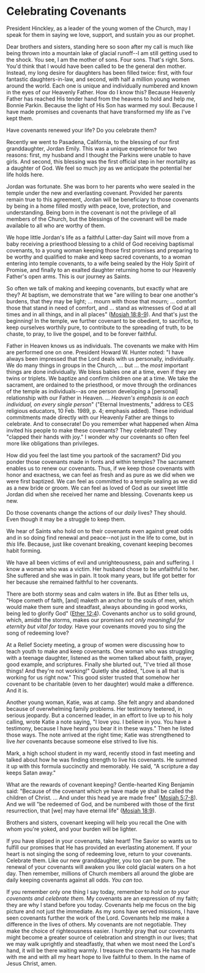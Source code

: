 # Celebrating Covenants

President Hinckley, as a leader of the young women of the Church, may I speak
for them in saying we love, support, and sustain you as our prophet.

Dear brothers and sisters, standing here so soon after my call is much like
being thrown into a mountain lake of glacial runoff--I am still getting used
to the shock. You see, I am the mother of sons. Four sons. That's right. Sons.
You'd think that I would have been called to be the general den mother.
Instead, my long desire for daughters has been filled twice: first, with four
fantastic daughters-in-law, and second, with half a million young women around
the world. Each one is unique and individually numbered and known in the eyes
of our Heavenly Father. How do I know this? Because Heavenly Father has
reached His tender hand from the heavens to hold and help _me,_ Bonnie Parkin.
Because the light of His Son has warmed my soul. Because I have made promises
and covenants that have transformed my life as I've kept them.

Have covenants renewed your life? Do you celebrate them?

Recently we went to Pasadena, California, to the blessing of our first
granddaughter, Jordan Emily. This was a unique experience for two reasons:
first, my husband and I thought the Parkins were unable to have girls. And
second, this blessing was the first official step in her mortality as a
daughter of God. We feel so much joy as we anticipate the potential her life
holds here.

Jordan was fortunate. She was born to her parents who were sealed in the
temple under the new and everlasting covenant. Provided her parents remain
true to this agreement, Jordan will be beneficiary to those covenants by being
in a home filled mostly with peace, love, protection, and understanding. Being
born in the covenant is not the privilege of all members of the Church, but
the blessings of the covenant will be made available to all who are worthy of
them.

We hope little Jordan's life as a faithful Latter-day Saint will move from a
baby receiving a priesthood blessing to a child of God receiving baptismal
covenants, to a young woman keeping those first promises and preparing to be
worthy and qualified to make and keep sacred covenants, to a woman entering
into temple covenants, to a wife being sealed by the Holy Spirit of Promise,
and finally to an exalted daughter returning home to our Heavenly Father's
open arms. This is our journey as Saints.

So often we talk of making and keeping covenants, but exactly what are they?
At baptism, we demonstrate that we "are willing to bear one another's burdens,
that they may be light; ... mourn with those that mourn; ... comfort those that
stand in need of comfort, and ... stand as witnesses of God at all times and in
all things, and in all places" ([Mosiah
18:8-9](https://www.lds.org/scriptures/bofm/mosiah/18.8-9?lang=eng#7)). And
that's just the beginning! In the temple, we further covenant to be obedient,
to sacrifice, to keep ourselves worthily pure, to contribute to the spreading
of truth, to be chaste, to pray, to live the gospel, and to be forever
faithful.

Father in Heaven knows us as individuals. The covenants we make with Him are
performed one on one. President Howard W. Hunter noted: "I have always been
impressed that the Lord deals with us personally, individually. We do many
things in groups in the Church, ... but ... the _most_ important things are done
individually. We bless babies one at a time, even if they are twins or
triplets. We baptize and confirm children one at a time. We take the
sacrament, are ordained to the priesthood, or move through the ordinances of
the temple as individuals--as one person developing a [personal] relationship
with our Father in Heaven. ... _Heaven's emphasis is on each individual, on
every single person_" ("Eternal Investments," address to CES religious
educators, 10 Feb. 1989, p. 4; emphasis added). These individual commitments
made directly with our Heavenly Father are things to celebrate. And to
consecrate! Do you remember what happened when Alma invited his people to make
these covenants? They celebrated! They "clapped their hands with joy." I
wonder why our covenants so often feel more like obligations than privileges.

How did you feel the last time you partook of the sacrament? Did you ponder
those covenants made in fonts and within temples? The sacrament enables us to
renew our covenants. Thus, if we keep those covenants with honor and
exactness, we can feel as fresh and as pure as we did when we were first
baptized. We can feel as committed to a temple sealing as we did as a new
bride or groom. We can feel as loved of God as our sweet little Jordan did
when she received her name and blessing. Covenants keep us new.

Do those covenants change the actions of our _daily_ lives? They should. Even
though it may be a struggle to keep them.

We hear of Saints who hold on to their covenants even against great odds and
in so doing find renewal and peace--not just in the life to come, but in
_this_ life. Because, just like covenant breaking, covenant keeping becomes
habit forming.

We have all been victims of evil and unrighteousness, pain and suffering. I
know a woman who was a victim. Her husband chose to be unfaithful to her. She
suffered and she was in pain. It took many years, but life got better for her
because she remained faithful to her covenants.

There are both stormy seas and calm waters in life. But as Ether tells us,
"Hope cometh of faith, [and] maketh an anchor to the souls of men, which would
make them sure and steadfast, always abounding in good works, being led to
glorify God" ([Ether
12:4](https://www.lds.org/scriptures/bofm/ether/12.4?lang=eng#3)). Covenants
anchor us to solid ground, which, amidst the storms, makes our promises _not
only meaningful for eternity but vital for today._ Have your covenants moved
you to sing the song of redeeming love?

At a Relief Society meeting, a group of women were discussing how to teach
youth to make and keep covenants. One woman who was struggling with a teenage
daughter, listened as the women talked about faith, prayer, good example, and
scriptures. Finally she blurted out, "I've tried all those things! And they're
not working!" Quietly she added, "Love is all that is working for us right
now." This good sister trusted that somehow her covenant to be charitable
(even to her daughter) would make a difference. And it is.

Another young woman, Katie, was at camp. She felt angry and abandoned because
of overwhelming family problems. Her testimony teetered, in serious jeopardy.
But a concerned leader, in an effort to live up to his holy calling, wrote
Katie a note saying, "I love you. I believe in you. You have a testimony,
because I have heard you bear it in these ways." Then he listed those ways.
The note arrived at the right time; Katie was strengthened to live _her_
covenants because someone else strived to live his.

Mark, a high school student in my ward, recently stood in fast meeting and
talked about how he was finding strength to live his covenants. He summed it
up with this formula succinctly and memorably. He said, "A scripture a day
keeps Satan away."

What are the rewards of covenant keeping? Gentle-hearted King Benjamin said:
"Because of the covenant which ye have made ye shall be called the children of
Christ. ... And under this head ye are made free" ([Mosiah
5:7-8](https://www.lds.org/scriptures/bofm/mosiah/5.7-8?lang=eng#6)). And we
will "be redeemed of God, and be numbered with those of the first
resurrection, that [we] may have eternal life" ([Mosiah
18:9](https://www.lds.org/scriptures/bofm/mosiah/18.9?lang=eng#8)).

Brothers and sisters, covenant keeping will help you recall the One with whom
you're yoked, and your burden will be lighter.

If you have slipped in your covenants, take heart! The Savior so wants us to
fulfill our promises that He has provided an everlasting atonement. If your
heart is not singing the song of redeeming love, return to your covenants.
Celebrate them. Like our new granddaughter, you too can be pure. The renewal
of your covenants will awaken you like cold glacial waters on a hot day. Then
remember, millions of Church members all around the globe are daily keeping
covenants against all odds. _You can too._

If you remember only one thing I say today, remember to _hold on to your
covenants and celebrate them._ My covenants are an expression of my faith;
they are why I stand before you today. Covenants help me focus on the big
picture and not just the immediate. As my sons have served missions, I have
seen covenants further the work of the Lord. Covenants help me make a
difference in the lives of others. My covenants are not negotiable. They make
the choice of righteousness easier. I humbly pray that our covenants might
become a greater source of celebration and strength in our lives; that we may
walk uprightly and steadfastly, that when we most need the Lord's hand, it
will be there waiting warmly. I treasure the covenants He has made with me and
with all my heart hope to live faithful to them. In the name of Jesus Christ,
amen.

